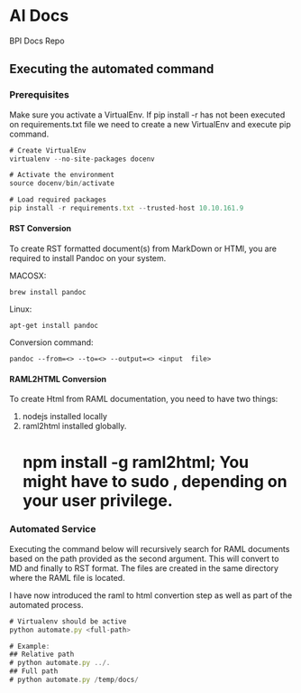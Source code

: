 # AI Docs
BPI Docs Repo

## Executing the automated command

### Prerequisites
Make sure you activate a VirtualEnv. If pip install -r has not been executed on requirements.txt file we need to create a new VirtualEnv and execute pip command.

```javascript
# Create VirtualEnv
virtualenv --no-site-packages docenv

# Activate the environment
source docenv/bin/activate

# Load required packages
pip install -r requirements.txt --trusted-host 10.10.161.9
```

#### RST Conversion
To create RST formatted document(s) from MarkDown or HTMl, you are required to install Pandoc on your system.

MACOSX:
```
brew install pandoc
```

Linux:
```
apt-get install pandoc
```

Conversion command:
```
pandoc --from=<> --to=<> --output=<> <input  file>
```

#### RAML2HTML Conversion
To create Html from RAML documentation, you need to have two things:

1. nodejs installed locally
1. raml2html installed globally.
	# npm install -g raml2html; You might have to sudo , depending on your user privilege.

### Automated Service
Executing the command below will recursively search for RAML documents based on the path provided as the second argument. This will convert to MD and finally to RST format. The files are created in the same directory where the RAML file is located. 

I have now introduced the raml to html convertion step as well as part of the automated process.

```javascript
# Virtualenv should be active
python automate.py <full-path>

# Example:
## Relative path
# python automate.py ../.
## Full path
# python automate.py /temp/docs/
```


